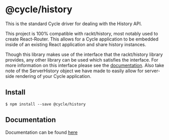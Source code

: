 # @cycle/history

This is the standard Cycle driver for dealing with the History API.

This project is 100% compatible with rackt/history, most notably used to create React-Router. This allows for a Cycle application to be embedded inside of an existing React application and share history instances.

Though this library makes use of the interface that the rackt/history library provides, any other library can be used which satisfies the interface. For more information on this interface please see the [documentation](https://cyclejs.github.io/cycle-history/docs). Also take note of the ServerHistory object we have made to easily allow for server-side rendering of your Cycle application.

## Install
```shell
$ npm install --save @cycle/history
```

## Documentation

Documentation can be found [here](https://cyclejs.github.io/cycle-history/docs)
